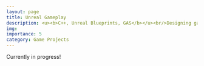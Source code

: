 ```yaml
---
layout: page
title: Unreal Gameplay
description: <u><b>C++, Unreal Blueprints, GAS</b></u><br/>Designing games in Unreal<br/>August - December 2025
img:
importance: 5
category: Game Projects
---
```


Currently in progress!
